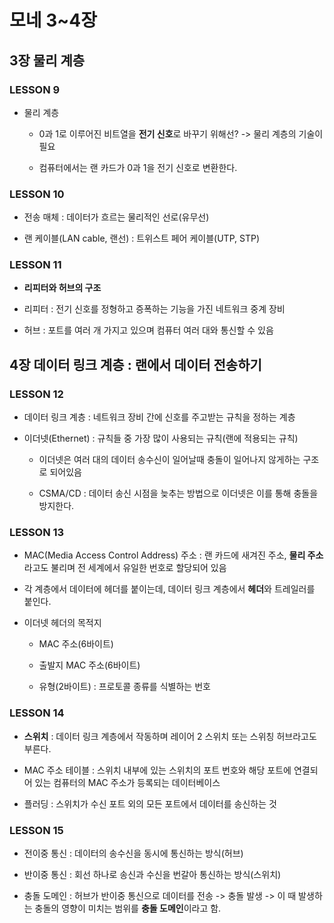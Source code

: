 # 모네 3~4장

## 3장 물리 계층

### LESSON 9

* 물리 계층

    * 0과 1로 이루어진 비트열을 **전기 신호**로 바꾸기 위해선? -> 물리 계층의 기술이 필요

    * 컴퓨터에서는 랜 카드가 0과 1을 전기 신호로 변환한다.

### LESSON 10

* 전송 매체 : 데이터가 흐르는 물리적인 선로(유무선)

* 랜 케이블(LAN cable, 랜선) : 트위스트 페어 케이블(UTP, STP)

### LESSON 11

* **리피터와 허브의 구조**

* 리피터 : 전기 신호를 정형하고 증폭하는 기능을 가진 네트워크 중계 장비

* 허브 : 포트를 여러 개 가지고 있으며 컴퓨터 여러 대와 통신할 수 있음


## 4장 데이터 링크 계층 : 랜에서 데이터 전송하기

### LESSON 12

* 데이터 링크 계층 : 네트워크 장비 간에 신호를 주고받는 규칙을 정하는 계층

* 이더넷(Ethernet) : 규칙들 중 가장 많이 사용되는 규칙(랜에 적용되는 규칙)

    * 이더넷은 여러 대의 데이터 송수신이 일어날때 충돌이 일어나지 않게하는 구조로 되어있음

    * CSMA/CD : 데이터 송신 시점을 늦추는 방법으로 이더넷은 이를 통해 충돌을 방지한다.

### LESSON 13

* MAC(Media Access Control Address) 주소 : 랜 카드에 새겨진 주소, **물리 주소**라고도 불리며 전 세계에서 유일한 번호로 할당되어 있음

* 각 계층에서 데이터에 헤더를 붙이는데, 데이터 링크 계층에서 **헤더**와 트레일러를 붙인다.

* 이더넷 헤더의 목적지

    * MAC 주소(6바이트)

    * 출발지 MAC 주소(6바이트)

    * 유형(2바이트) : 프로토콜 종류를 식별하는 번호

### LESSON 14

* **스위치** : 데이터 링크 계층에서 작동하며 레이어 2 스위치 또는 스위칭 허브라고도 부른다.

* MAC 주소 테이블 : 스위치 내부에 있는 스위치의 포트 번호와 해당 포트에 연결되어 있는 컴퓨터의 MAC 주소가 등록되는 데이터베이스

* 플러딩 : 스위치가 수신 포트 외의 모든 포트에서 데이터를 송신하는 것


### LESSON 15

* 전이중 통신 : 데이터의 송수신을 동시에 통신하는 방식(허브)

* 반이중 통신 : 회선 하나로 송신과 수신을 번갈아 통신하는 방식(스위치)

* 충돌 도메인 : 허브가 반이중 통신으로 데이터를 전송 -> 충돌 발생 -> 이 때 발생하는 충돌의 영향이 미치는 범위를 **충돌 도메인**이라고 함.